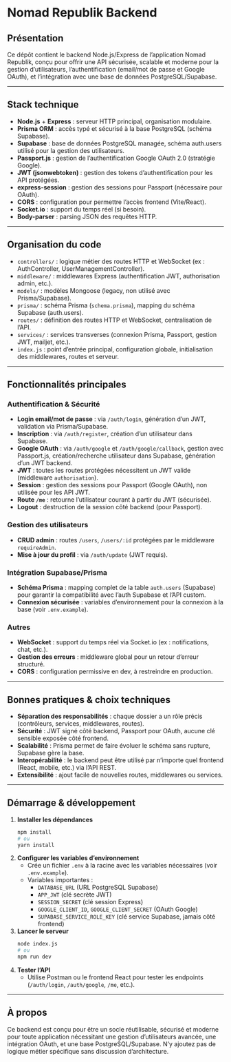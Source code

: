 # Nomad Republik Backend

## Présentation

Ce dépôt contient le backend Node.js/Express de l’application Nomad Republik, conçu pour offrir une API sécurisée, scalable et moderne pour la gestion d’utilisateurs, l’authentification (email/mot de passe et Google OAuth), et l’intégration avec une base de données PostgreSQL/Supabase.

---

## Stack technique

- **Node.js** + **Express** : serveur HTTP principal, organisation modulaire.
- **Prisma ORM** : accès typé et sécurisé à la base PostgreSQL (schéma Supabase).
- **Supabase** : base de données PostgreSQL managée, schéma auth.users utilisé pour la gestion des utilisateurs.
- **Passport.js** : gestion de l’authentification Google OAuth 2.0 (stratégie Google).
- **JWT (jsonwebtoken)** : gestion des tokens d’authentification pour les API protégées.
- **express-session** : gestion des sessions pour Passport (nécessaire pour OAuth).
- **CORS** : configuration pour permettre l’accès frontend (Vite/React).
- **Socket.io** : support du temps réel (si besoin).
- **Body-parser** : parsing JSON des requêtes HTTP.

---

## Organisation du code

- `controllers/` : logique métier des routes HTTP et WebSocket (ex : AuthController, UserManagementController).
- `middleware/` : middlewares Express (authentification JWT, authorisation admin, etc.).
- `models/` : modèles Mongoose (legacy, non utilisé avec Prisma/Supabase).
- `prisma/` : schéma Prisma (`schema.prisma`), mapping du schéma Supabase (auth.users).
- `routes/` : définition des routes HTTP et WebSocket, centralisation de l’API.
- `services/` : services transverses (connexion Prisma, Passport, gestion JWT, mailjet, etc.).
- `index.js` : point d’entrée principal, configuration globale, initialisation des middlewares, routes et serveur.

---

## Fonctionnalités principales

### Authentification & Sécurité
- **Login email/mot de passe** : via `/auth/login`, génération d’un JWT, validation via Prisma/Supabase.
- **Inscription** : via `/auth/register`, création d’un utilisateur dans Supabase.
- **Google OAuth** : via `/auth/google` et `/auth/google/callback`, gestion avec Passport.js, création/recherche utilisateur dans Supabase, génération d’un JWT backend.
- **JWT** : toutes les routes protégées nécessitent un JWT valide (middleware `authorisation`).
- **Session** : gestion des sessions pour Passport (Google OAuth), non utilisée pour les API JWT.
- **Route `/me`** : retourne l’utilisateur courant à partir du JWT (sécurisée).
- **Logout** : destruction de la session côté backend (pour Passport).

### Gestion des utilisateurs
- **CRUD admin** : routes `/users`, `/users/:id` protégées par le middleware `requireAdmin`.
- **Mise à jour du profil** : via `/auth/update` (JWT requis).

### Intégration Supabase/Prisma
- **Schéma Prisma** : mapping complet de la table `auth.users` (Supabase) pour garantir la compatibilité avec l’auth Supabase et l’API custom.
- **Connexion sécurisée** : variables d’environnement pour la connexion à la base (voir `.env.example`).

### Autres
- **WebSocket** : support du temps réel via Socket.io (ex : notifications, chat, etc.).
- **Gestion des erreurs** : middleware global pour un retour d’erreur structuré.
- **CORS** : configuration permissive en dev, à restreindre en production.

---

## Bonnes pratiques & choix techniques

- **Séparation des responsabilités** : chaque dossier a un rôle précis (contrôleurs, services, middlewares, routes).
- **Sécurité** : JWT signé côté backend, Passport pour OAuth, aucune clé sensible exposée côté frontend.
- **Scalabilité** : Prisma permet de faire évoluer le schéma sans rupture, Supabase gère la base.
- **Interopérabilité** : le backend peut être utilisé par n’importe quel frontend (React, mobile, etc.) via l’API REST.
- **Extensibilité** : ajout facile de nouvelles routes, middlewares ou services.

---

## Démarrage & développement

1. **Installer les dépendances**
   ```sh
   npm install
   # ou
   yarn install
   ```
2. **Configurer les variables d’environnement**
   - Crée un fichier `.env` à la racine avec les variables nécessaires (voir `.env.example`).
   - Variables importantes :
     - `DATABASE_URL` (URL PostgreSQL Supabase)
     - `APP_JWT` (clé secrète JWT)
     - `SESSION_SECRET` (clé session Express)
     - `GOOGLE_CLIENT_ID`, `GOOGLE_CLIENT_SECRET` (OAuth Google)
     - `SUPABASE_SERVICE_ROLE_KEY` (clé service Supabase, jamais côté frontend)
3. **Lancer le serveur**
   ```sh
   node index.js
   # ou
   npm run dev
   ```
4. **Tester l’API**
   - Utilise Postman ou le frontend React pour tester les endpoints (`/auth/login`, `/auth/google`, `/me`, etc.).

---

## À propos

Ce backend est conçu pour être un socle réutilisable, sécurisé et moderne pour toute application nécessitant une gestion d’utilisateurs avancée, une intégration OAuth, et une base PostgreSQL/Supabase. N’y ajoutez pas de logique métier spécifique sans discussion d’architecture.
